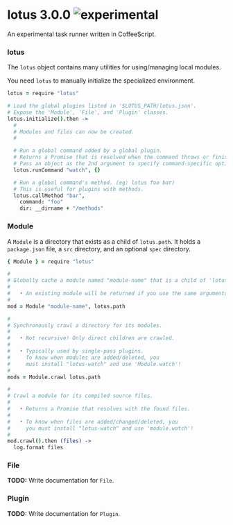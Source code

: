 
# lotus 3.0.0 ![experimental](https://img.shields.io/badge/stability-experimental-EC5315.svg?style=flat)

An experimental task runner written in CoffeeScript.

### lotus

The `lotus` object contains many utilities for using/managing local modules.

You need `lotus` to manually initialize the specialized environment.

```coffee
lotus = require "lotus"

# Load the global plugins listed in '$LOTUS_PATH/lotus.json'.
# Expose the 'Module', 'File', and 'Plugin' classes.
lotus.initialize().then ->
  #
  # Modules and files can now be created.
  #

  # Run a global command added by a global plugin.
  # Returns a Promise that is resolved when the command throws or finishes.
  # Pass an object as the 2nd argument to specify command-specific options.
  lotus.runCommand "watch", {}

  # Run a global command's method. (eg: lotus foo bar)
  # This is useful for plugins with methods.
  lotus.callMethod "bar",
    command: "foo"
    dir: __dirname + "/methods"
```

### Module

A `Module` is a directory that exists as a child of `lotus.path`. It holds a `package.json` file,
a `src` directory, and an optional `spec` directory.

```coffee
{ Module } = require "lotus"

#
# Globally cache a module named "module-name" that is a child of 'lotus.path'.
#
#   • An existing module will be returned if you use the same arguments multiple times.
#
mod = Module "module-name", lotus.path

#
# Synchronously crawl a directory for its modules.
#
#   • Not recursive! Only direct children are crawled.
#
#   • Typically used by single-pass plugins.
#     To know when modules are added/deleted, you
#     must install "lotus-watch" and use 'Module.watch'!
#
mods = Module.crawl lotus.path

#
# Crawl a module for its compiled source files.
#
#   • Returns a Promise that resolves with the found files.
#
#   • To know when files are added/changed/deleted, you
#     you must install "lotus-watch" and use 'module.watch'!
#
mod.crawl().then (files) ->
  log.format files
```

### File

**TODO:** Write documentation for `File`.

### Plugin

**TODO:** Write documentation for `Plugin`.
